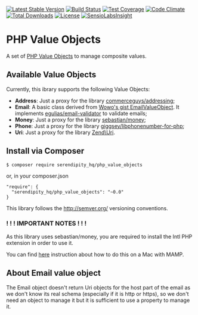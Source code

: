 [![Latest Stable Version](https://poser.pugx.org/aerendir/php_value_objects/v/stable.png)](https://packagist.org/packages/aerendir/php_value_objects)
[![Build Status](https://travis-ci.org/Aerendir/PHPValueObjects.svg?branch=master)](https://travis-ci.org/Aerendir/PHPValueObjects)
[![Test Coverage](https://codeclimate.com/github/Aerendir/PHPValueObjects/badges/coverage.svg)](https://codeclimate.com/github/Aerendir/PHPValueObjects)
[![Code Climate](https://codeclimate.com/github/Aerendir/PHPValueObjects/badges/gpa.svg)](https://codeclimate.com/github/Aerendir/PHPValueObjects)
[![Total Downloads](https://poser.pugx.org/serendipity_hq/php_value_objects/downloads.svg)](https://packagist.org/packages/serendipity_hq/php_value_objects)
[![License](https://poser.pugx.org/serendipity_hq/php_value_objects/license.svg)](https://packagist.org/packages/serendipity_hq/php_value_objects)
[![SensioLabsInsight](https://insight.sensiolabs.com/projects/daa2a03b-444d-4ea6-8516-10e81c089b84/mini.png)](https://insight.sensiolabs.com/projects/daa2a03b-444d-4ea6-8516-10e81c089b84)

# PHP Value Objects
A set of [PHP Value Objects](http://aerendir.me/?p=396) to manage composite values.

## Available Value Objects

Currently, this ibrary supports the following Value Objects:

* **Address**: Just a proxy for the library [commerceguys/addressing](https://github.com/commerceguys/addressing);
* **Email**: A basic class derived from [Wowo's gist EmailValueObject](https://gist.github.com/wowo/b49ac45b975d5c489214). It implements [egulias/email-validator](https://github.com/egulias/EmailValidator) to validate emails;
* **Money**: Just a proxy for the library [sebastian/money](https://github.com/sebastianbergmann/money);
* **Phone**: Just a proxy for the library [giggsey/libphonenumber-for-php](https://github.com/giggsey/libphonenumber-for-php);
* **Uri**: Just a proxy for the library [Zend\Uri](https://github.com/zendframework/zend-uri).

## Install via Composer

    $ composer require serendipity_hq/php_value_objects

or, in your composer.json

    "require": {
      "serendipity_hq/php_value_objects": "~0.0"
    }
  

This library follows the http://semver.org/ versioning conventions.

### ! ! ! IMPORTANT NOTES ! ! !

As this library uses sebastian/money, you are required to install the Intl PHP extension in order to use it.

You can find [here](http://aerendir.me/?p=452) instruction about how to do this on a Mac with MAMP.

## About Email value object

The Email object doesn't return Uri objects for the host part of the email as we don't know its real schema (especially if it is http or https), so we don't need an object to manage it but it is sufficient to use a property to manage it.